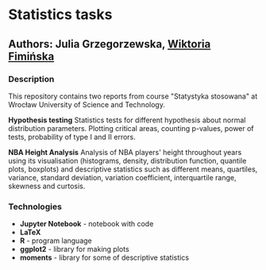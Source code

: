# Statistics tasks

## Authors: Julia Grzegorzewska, [Wiktoria Fimińska](https://github.com/fiminka)

### Description
This repository contains two reports from course "Statystyka stosowana" at Wrocław University of Science and Technology.

**Hypothesis testing** 
Statistics tests for different hypothesis about normal distribution parameters. Plotting critical areas, counting p-values, power of tests, probability of type I and II errors. 

**NBA Height Analysis**
Analysis of NBA players' height throughout years using its visualisation (histograms, density, distribution function, quantile plots, boxplots) and descriptive statistics such as different means, quartiles, variance, standard deviation, variation coefficient, interquartile range, skewness and curtosis.

### Technologies
- **Jupyter Notebook** - notebook with code
- **LaTeX** 
- **R** - program language
- **ggplot2** - library for making plots
- **moments** - library for some of descriptive statistics
